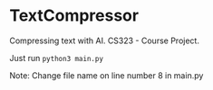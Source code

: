 # TextCompressor 
Compressing text with AI. CS323 - Course Project.

Just run ```python3 main.py```

Note: Change file name on line number 8 in main.py
